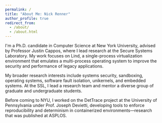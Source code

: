 ```yaml
---
permalink: /
title: "About Me: Nick Renner"
author_profile: true
redirect_from: 
  - /about/
  - /about.html
---
```


I'm a Ph.D. candidate in Computer Science at New York University, advised by Professor Justin Cappos, where I lead research at the Secure Systems Laboratory. My work focuses on Lind, a single-process virtualization environment that emulates a multi-process operating system to improve the security and performance of legacy applications.

My broader research interests include systems security, sandboxing, operating systems, software fault isolation, unikernels, and embedded systems. At the SSL, I lead a research team and mentor a diverse group of graduate and undergraduate students. 

Before coming to NYU, I worked on the DetTrace project at the University of Pennsylvania under Prof. Joseph Devietti, developing tools to enforce reproducibility and determinism in containerized environments—research that was published at ASPLOS.